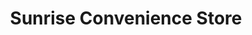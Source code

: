 ---
title: "Sunrise Convenience Store"
url: /lexington/sunrise-convenience-store-south-lakeshore-road/
shop: Lebensmittel
---